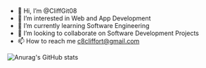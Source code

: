 - 👋 Hi, I’m @CliffGit08
- 👀 I’m interested in Web and App Development
- 🌱 I’m currently learning Software Engineering
- 💞️ I’m looking to collaborate on Software Development Projects
- 📫 How to reach me c8cliffort@gmail.com

<!---
CliffGit08/CliffGit08 is a ✨ special ✨ repository because its `README.md` (this file) appears on your GitHub profile.
You can click the Preview link to take a look at your changes.
--->
![Anurag's GitHub stats](https://github-readme-stats.vercel.app/api?CliffGit08=anuraghazra&hide=contribs,prs)
